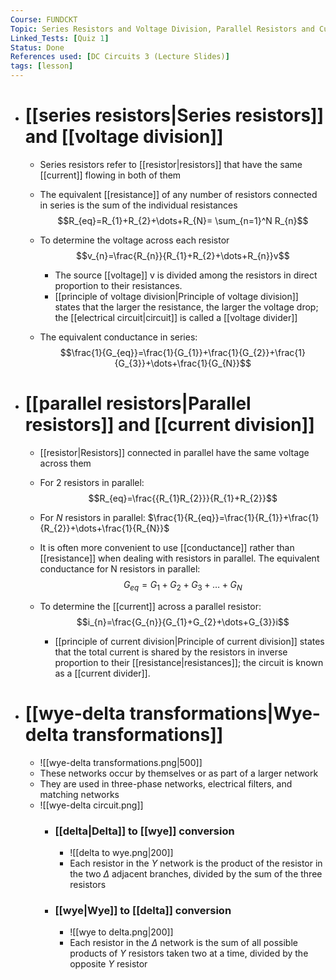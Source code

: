 ```yaml
---
Course: FUNDCKT
Topic: Series Resistors and Voltage Division, Parallel Resistors and Current Division, and Wye-Delta Transformations
Linked_Tests: [Quiz 1]
Status: Done
References used: [DC Circuits 3 (Lecture Slides)]
tags: [lesson]
---
```


- # [[series resistors|Series resistors]] and [[voltage division]]
	- Series resistors refer to [[resistor|resistors]] that have the same [[current]] flowing in both of them

	- The equivalent [[resistance]] of any number of resistors connected in series is the sum of the individual resistances $$R_{eq}=R_{1}+R_{2}+\dots+R_{N}= \sum_{n=1}^N R_{n}$$

	- To determine the voltage across each resistor $$v_{n}=\frac{R_{n}}{R_{1}+R_{2}+\dots+R_{n}}v$$

		- The source [[voltage]] v is divided among the resistors in direct proportion to their resistances.
		- [[principle of voltage division|Principle of voltage division]] states that the larger the resistance, the larger the voltage drop; the [[electrical circuit|circuit]] is called a [[voltage divider]]

	- The equivalent conductance in series: $$\frac{1}{G_{eq}}=\frac{1}{G_{1}}+\frac{1}{G_{2}}+\frac{1}{G_{3}}+\dots+\frac{1}{G_{N}}$$

- # [[parallel resistors|Parallel resistors]] and [[current division]]
	- [[resistor|Resistors]] connected in parallel have the same voltage across them

	- For 2 resistors in parallel: $$R_{eq}=\frac{{R_{1}R_{2}}}{R_{1}+R_{2}}$$

	- For $N$ resistors in parallel: $\frac{1}{R_{eq}}=\frac{1}{R_{1}}+\frac{1}{R_{2}}+\dots+\frac{1}{R_{N}}$

	- It is often more convenient to use [[conductance]] rather than [[resistance]] when dealing with resistors in parallel. The equivalent conductance for N resistors in parallel: $$G_{eq}=G_{1}+G_{2}+G_{3}+\dots+G_{N}$$

	- To determine the [[current]] across a parallel resistor: $$i_{n}=\frac{G_{n}}{G_{1}+G_{2}+\dots+G_{3}}i$$

		- [[principle of current division|Principle of current division]] states that the total current is shared by the resistors in inverse proportion to their [[resistance|resistances]]; the circuit is known as a [[current divider]].
- # [[wye-delta transformations|Wye-delta transformations]]
	- ![[wye-delta transformations.png|500]]
	- These networks occur by themselves or as part of a larger network
	- They are used in three-phase networks, electrical filters, and matching networks
	- ![[wye-delta circuit.png]]
		- ### [[delta|Delta]] to [[wye]] conversion
			- ![[delta to wye.png|200]]
			- Each resistor in the $Y$ network is the product of the resistor in the two $\Delta$ adjacent branches, divided by the sum of the three resistors
		- ### [[wye|Wye]] to [[delta]] conversion
			- ![[wye to delta.png|200]]
			- Each resistor in the $\Delta$ network is the sum of all possible products of $Y$ resistors taken two at a time, divided by the opposite $Y$ resistor
